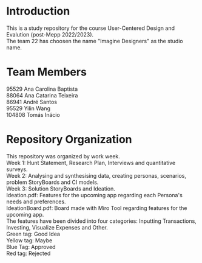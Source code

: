 # Introduction
This is a study repository for the course User-Centered Design and Evalution (post-Mepp 2022/2023). <br />
The team 22 has choosen the name "Imagine Designers" as the studio name.
# Team Members
95529  Ana Carolina Baptista <br />
88064  Ana Catarina Teixeira <br />
86941  André Santos <br />
95529  Yilin Wang <br />
104808 Tomás Inácio <br />
# Repository Organization
This repository was organized by work week. <br />
Week 1: Hunt Statement, Research Plan, Interviews and quantitative surveys. <br />
Week 2: Analysing and synthesising data, creating personas, scenarios, problem StoryBoards and CI models. <br />
Week 3: Solution StoryBoards and Ideation. <br />
Ideation.pdf: Features for the upcoming app regarding each Persona's needs and preferences. <br />
IdeationBoard.pdf: Board made with Miro Tool regarding features for the upcoming app. <br />
The features have been divided into four categories: Inputting Transactions, Investing, Visualize Expenses and Other. <br />
Green tag: Good Idea <br />
Yellow tag: Maybe <br />
Blue Tag: Approved <br />
Red tag: Rejected <br />
